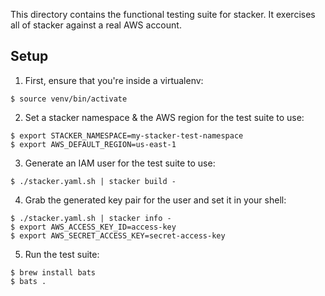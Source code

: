 This directory contains the functional testing suite for stacker. It exercises all of stacker against a real AWS account.

## Setup

1. First, ensure that you're inside a virtualenv:

  ```console
  $ source venv/bin/activate
  ```
2. Set a stacker namespace & the AWS region for the test suite to use:

  ```console
  $ export STACKER_NAMESPACE=my-stacker-test-namespace
  $ export AWS_DEFAULT_REGION=us-east-1
  ```
3. Generate an IAM user for the test suite to use:

  ```console
  $ ./stacker.yaml.sh | stacker build -
  ```
4. Grab the generated key pair for the user and set it in your shell:

  ```console
  $ ./stacker.yaml.sh | stacker info -
  $ export AWS_ACCESS_KEY_ID=access-key
  $ export AWS_SECRET_ACCESS_KEY=secret-access-key
  ```
5. Run the test suite:

  ```console
  $ brew install bats
  $ bats .
  ```
